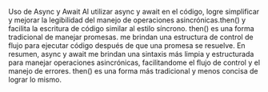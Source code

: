 Uso de Async y Await Al utilizar async y await en el código, logre simplificar y mejorar la legibilidad del manejo de operaciones asincrónicas.then() y facilita la escritura de código similar al estilo síncrono.
then() es una forma tradicional de manejar promesas.
me brindan una estructura de control de flujo para ejecutar código después de que una promesa se resuelve.
En resumen, async y await me brindan una sintaxis más limpia y estructurada para manejar operaciones asincrónicas, facilitandome el flujo de control y el manejo de errores.
then() es una forma más tradicional y menos concisa de lograr lo mismo.

